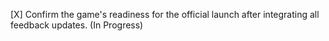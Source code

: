 [X] Confirm the game's readiness for the official launch after integrating all feedback updates. (In Progress)